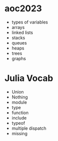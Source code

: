 # aoc2023

- types of variables
- arrays
- linked lists
- stacks
- queues
- heaps
- trees
- graphs

# Julia Vocab
- Union
- Nothing
- module
- type
- function
- include
- typeof
- multiple dispatch
- missing

